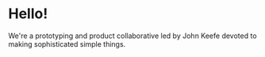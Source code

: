 # Hello!

We're a prototyping and product collaborative led by John Keefe devoted to making sophisticated simple things.